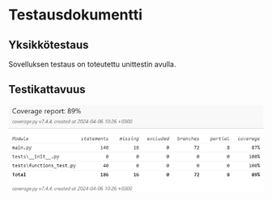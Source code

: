 # Testausdokumentti  

## Yksikkötestaus  

Sovelluksen testaus on toteutettu unittestin avulla.  

## Testikattavuus  

![Kattavuusraportti](https://github.com/anleik/algoharjoitus/blob/main/Dokumentaatio/Coveragereport.png)
